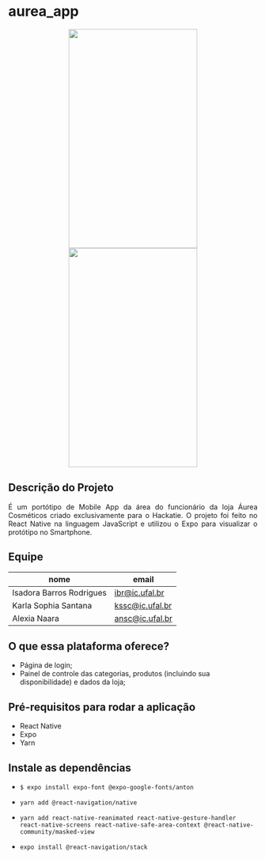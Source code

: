 # aurea_app
<p align="center">
<span>
<img src="https://user-images.githubusercontent.com/62712545/99002017-91c64680-251a-11eb-8f76-49de1770ca78.PNG" width="260" height="443" />
</span>
<span>
<img src="https://user-images.githubusercontent.com/62712545/99002051-a1458f80-251a-11eb-8b22-8f0daad81c7b.PNG" width="260" height="443" />
</span>
</p>

## Descrição do Projeto
<p align="justify">É um portótipo de Mobile App da área do funcionário da loja Áurea Cosméticos criado exclusivamente para o Hackatie. O projeto foi feito no React Native na linguagem JavaScript e utilizou o Expo para visualizar o protótipo no Smartphone.  </p>

## Equipe
|nome|email|
| -------- | -------- |
|Isadora Barros Rodrigues|ibr@ic.ufal.br|
|Karla Sophia Santana|kssc@ic.ufal.br|
|Alexia Naara |ansc@ic.ufal.br|

## O que essa plataforma oferece?
- Página de login;
- Painel de controle das categorias, produtos (incluindo sua disponibilidade) e dados da loja;

## Pré-requisitos para rodar a aplicação
- React Native
- Expo
- Yarn

## Instale as dependências
- ```$ expo install expo-font @expo-google-fonts/anton```

- ```yarn add @react-navigation/native```

- ```yarn add react-native-reanimated react-native-gesture-handler react-native-screens react-native-safe-area-context @react-native-community/masked-view```

- ```expo install @react-navigation/stack```
